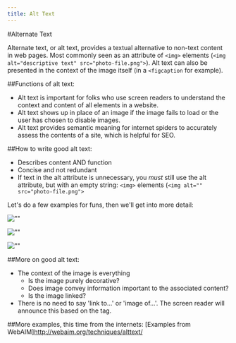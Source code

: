 ```yaml
---
title: Alt Text
---
```


#Alternate Text

Alternate text, or alt text, provides a textual alternative to non-text content in web pages. Most commonly seen as an attribute of `<img>` elements (`<img alt="descriptive text" src="photo-file.png">`). Alt text can also be presented in the context of the image itself (in a `<figcaption` for example).

##Functions of alt text:
- Alt text is important for folks who use screen readers to understand the context and content of all elements in a website.
- Alt text shows up in place of an image if the image fails to load or the user has chosen to disable images.
- Alt text provides semantic meaning for internet spiders to accurately assess the contents of a site, which is helpful for SEO.

##How to write good alt text:
- Describes content AND function
- Concise and not redundant
- If text in the alt attribute is unnecessary, you *must* still use the alt attribute, but with an empty string:
`<img>` elements (`<img alt="" src="photo-file.png">`

Let's do a few examples for funs, then we'll get into more detail:

![""](http://static.boredpanda.com/blog/wp-content/uploads/2014/05/funny-animals-doing-yoga-18.jpg)

![""](http://boredomtherapy.com/wp-content/uploads/2015/04/22-fake-animal-hybrids.jpg)

![""](https://pbs.twimg.com/media/B59UpYnCAAETNMI.jpg)

##More on good alt text:
- The context of the image is everything
  - Is the image purely decorative?
  - Does image convey information important to the associated content?
  - Is the image linked?
- There is no need to say 'link to...' or 'image of...'. The screen reader will announce this based on the tag.

##More examples, this time from the internets:
[Examples from WebAIM]http://webaim.org/techniques/alttext/
